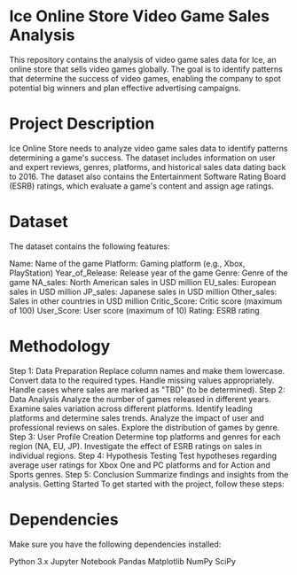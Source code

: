 # Ice Online Store Video Game Sales Analysis
This repository contains the analysis of video game sales data for Ice, an online store that sells video games globally. The goal is to identify patterns that determine the success of video games, enabling the company to spot potential big winners and plan effective advertising campaigns.

# Project Description
Ice Online Store needs to analyze video game sales data to identify patterns determining a game's success. The dataset includes information on user and expert reviews, genres, platforms, and historical sales data dating back to 2016. The dataset also contains the Entertainment Software Rating Board (ESRB) ratings, which evaluate a game's content and assign age ratings.

# Dataset
The dataset contains the following features:

Name: Name of the game
Platform: Gaming platform (e.g., Xbox, PlayStation)
Year_of_Release: Release year of the game
Genre: Genre of the game
NA_sales: North American sales in USD million
EU_sales: European sales in USD million
JP_sales: Japanese sales in USD million
Other_sales: Sales in other countries in USD million
Critic_Score: Critic score (maximum of 100)
User_Score: User score (maximum of 10)
Rating: ESRB rating

# Methodology
Step 1: Data Preparation
Replace column names and make them lowercase.
Convert data to the required types.
Handle missing values appropriately.
Handle cases where sales are marked as "TBD" (to be determined).
Step 2: Data Analysis
Analyze the number of games released in different years.
Examine sales variation across different platforms.
Identify leading platforms and determine sales trends.
Analyze the impact of user and professional reviews on sales.
Explore the distribution of games by genre.
Step 3: User Profile Creation
Determine top platforms and genres for each region (NA, EU, JP).
Investigate the effect of ESRB ratings on sales in individual regions.
Step 4: Hypothesis Testing
Test hypotheses regarding average user ratings for Xbox One and PC platforms and for Action and Sports genres.
Step 5: Conclusion
Summarize findings and insights from the analysis.
Getting Started
To get started with the project, follow these steps:

# Dependencies
Make sure you have the following dependencies installed:

Python 3.x
Jupyter Notebook
Pandas
Matplotlib
NumPy
SciPy

